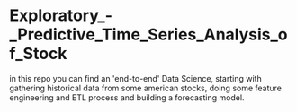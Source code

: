 # Exploratory_-_Predictive_Time_Series_Analysis_of_Stock
in this repo you can find an 'end-to-end' Data Science, starting with gathering historical data from some american stocks, doing some feature engineering and ETL process and building a forecasting model.
